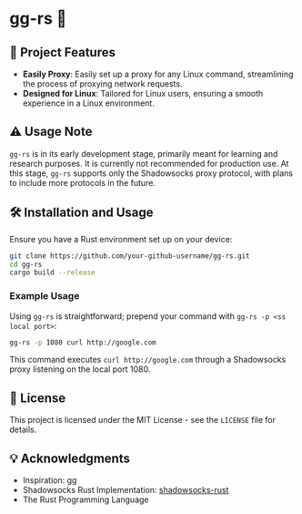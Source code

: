 # gg-rs 🚀


## 🌟 Project Features

- **Easily Proxy**: Easily set up a proxy for any Linux command, streamlining the process of proxying network requests.
- **Designed for Linux**: Tailored for Linux users, ensuring a smooth experience in a Linux environment.

## ⚠️ Usage Note

`gg-rs` is in its early development stage, primarily meant for learning and research purposes. It is currently not recommended for production use. At this stage, `gg-rs` supports only the Shadowsocks proxy protocol, with plans to include more protocols in the future.

## 🛠️ Installation and Usage

Ensure you have a Rust environment set up on your device:

```sh
git clone https://github.com/your-github-username/gg-rs.git
cd gg-rs
cargo build --release
```

### Example Usage

Using `gg-rs` is straightforward; prepend your command with `gg-rs -p <ss local port>`:

```sh
gg-rs -p 1080 curl http://google.com
```

This command executes `curl http://google.com` through a Shadowsocks proxy listening on the local port 1080.

## 📝 License

This project is licensed under the MIT License - see the `LICENSE` file for details.

## 💡 Acknowledgments

- Inspiration: [gg](https://github.com/mzz2017/gg)
- Shadowsocks Rust Implementation: [shadowsocks-rust](https://github.com/shadowsocks/shadowsocks-rust)
- The Rust Programming Language
